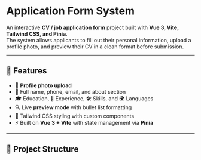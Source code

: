 # Application Form System

An interactive **CV / job application form** project built with **Vue 3, Vite, Tailwind CSS, and Pinia**.  
The system allows applicants to fill out their personal information, upload a profile photo, and preview their CV in a clean format before submission.

---

## 🚀 Features
- 📸 **Profile photo upload**
- 👤 Full name, phone, email, and about section
- 🎓 Education, 💼 Experience, 🛠️ Skills, and 🌍 Languages
- 🔍 Live **preview mode** with bullet list formatting
- 🎨 Tailwind CSS styling with custom components
- ⚡ Built on **Vue 3 + Vite** with state management via **Pinia**

---

## 📂 Project Structure
